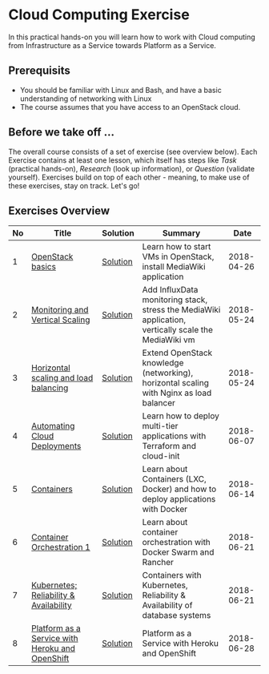 # Cloud Computing Exercise

In this practical hands-on you will learn how to work with Cloud computing from Infrastructure as a Service towards Platform as a Service.

## Prerequisits

 * You should be familiar with Linux and Bash, and have a basic understanding of networking with Linux
 * The course assumes that you have access to an OpenStack cloud.


## Before we take off ...

The overall course consists of a set of exercise (see overview below). Each Exercise contains at least one lesson, which itself has steps like *Task* (practical hands-on), *Research* (look up information), or *Question* (validate yourself). Exercises build on top of each other - meaning, to make use of these exercises, stay on track. Let's go!

## Exercises Overview

| No | Title | Solution | Summary | Date |
|---|---|---|---|---|
| 1  | [OpenStack basics](ex-1/README.md)				| [Solution](ex-1/solution.md)	| Learn how to start VMs in OpenStack, install MediaWiki application  | 2018-04-26 |
| 2  | [Monitoring and Vertical Scaling](ex-2/README.md)	| [Solution](ex-2/solution.md)	| Add InfluxData monitoring stack, stress the MediaWiki application, vertically scale the MediaWiki vm  | 2018-05-24 |
| 3  | [Horizontal scaling and load balancing](ex-3/README.md)		| [Solution](ex-3/solution.md)		| Extend OpenStack knowledge (networking), horizontal scaling with Nginx as load balancer | 2018-05-24 |
| 4  | [Automating Cloud Deployments](ex-4/README.md)			| [Solution](ex-4/solution.md)		| Learn how to deploy multi-tier applications with Terraform and cloud-init | 2018-06-07 |
| 5  | [Containers](ex-5/README.md)					| [Solution](ex-5/solution.md)		| Learn about Containers (LXC, Docker) and how to deploy applications with Docker | 2018-06-14 |
| 6  | [Container Orchestration 1](ex-6/README.md)			| [Solution](ex-6/solution.md)		| Learn about container orchestration with Docker Swarm and Rancher | 2018-06-21 |
| 7  | [Kubernetes; Reliability & Availability](ex-7/README.md)			| [Solution](ex-7/solution.md)		| Containers with Kubernetes, Reliability & Availability of database systems | 2018-06-21 |
| 8  | [Platform as a Service with Heroku and OpenShift](ex-8/README.md)						| [Solution](ex-8/solution.md)		| Platform as a Service with Heroku and OpenShift | 2018-06-28 |
